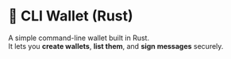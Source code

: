 # 🦀 CLI Wallet (Rust)

A simple command-line wallet built in Rust.  
It lets you **create wallets**, **list them**, and **sign messages** securely.
